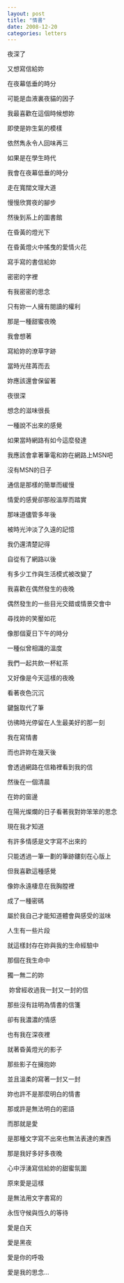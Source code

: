 ```yaml
---
layout: post
title: "情書"
date: 2008-12-20
categories: letters
---
```



夜深了


又想寫信給妳


在夜幕低垂的時分


可能是血液裏夜貓的因子


我最喜歡在這個時候想妳


即使是妳生氣的模樣


依然雋永令人回味再三


如果是在學生時代


我會在夜幕低垂的時分


走在寬闊文理大道


慢慢欣賞夜的腳步


然後到系上的圖書館


在昏黃的燈光下


在昏黃燈火中搖曳的愛情火花


寫手寫的書信給妳


密密的字裡


有我密密的思念


只有妳一人擁有閱讀的權利


那是一種甜蜜夜晚


我會想著


寫給妳的潦草字跡


當時光荏苒而去


妳應該還會保留著


夜很深


想念的滋味很長


一種說不出來的感覺


如果當時網路有如今這麼發達


我應該會拿著筆電和妳在網路上MSN吧


沒有MSN的日子


通信是那樣的簡單而緩慢


情愛的感覺卻那般溫厚而踏實


那味道儘管多年後


被時光沖淡了久遠的記憶


我仍還清楚記得


自從有了網路以後


有多少工作與生活模式被改變了


我喜歡在偶然發生的夜晚


偶然發生的一些目光交錯或情景交會中


尋找妳的笑靨如花


像那個夏日下午的時分


一種似曾相識的溫度


我們一起共飲一杯紅茶


又好像是今天這樣的夜晚


看著夜色沉沉


鍵盤取代了筆


彷彿時光停留在人生最美好的那一刻


我在寫情書


而也許妳在幾天後


會透過網路在信箱裡看到我的信


然後在一個清晨


在妳的窗邊


在陽光燦爛的日子看著我對妳笨笨的思念


現在我才知道


有許多情感是文字寫不出來的


只能透過一筆一劃的筆跡鏤刻在心版上


但我喜歡這種感覺


像妳永遠棲息在我胸膛裡


成了一種密碼


屬於我自己才能知道體會與感受的滋味


人生有一些片段


就這樣封存在妳與我的生命經驗中


那個在我生命中


獨一無二的妳

 妳曾經收過我一封又一封的信


那些沒有註明為情書的信箋


卻有我濃濃的情感


也有我在深夜裡


就著昏黃燈光的影子


那些影子在擁抱妳


並且溫柔的寫著一封又一封


妳也許不是那麼明白的情書


那或許是無法明白的密語


而那就是愛


是那種文字寫不出來也無法表達的東西


那是我好多好多夜晚


心中浮湧寫信給妳的甜蜜氛圍


原來愛是這樣


是無法用文字書寫的


永恆守候與恆久的等待


愛是白天


愛是黑夜


愛是你的呼吸


愛是我的思念...
